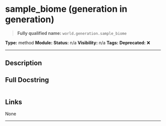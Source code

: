 # sample_biome (generation in generation)
> **Fully qualified name:** `world.generation.sample_biome`

**Type:** method
**Module:** 
**Status:** n/a
**Visibility:** n/a
**Tags:** 
**Deprecated:** ❌

---

## Description


## Full Docstring
```

```

## Links
None

---
